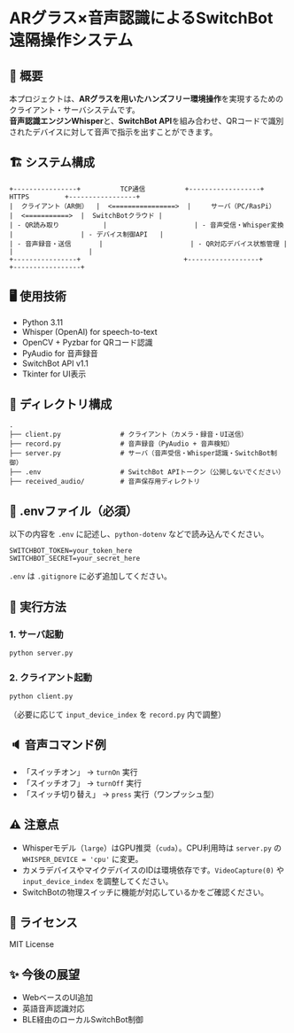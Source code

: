 # ARグラス×音声認識によるSwitchBot遠隔操作システム

## 🔧 概要

本プロジェクトは、**ARグラスを用いたハンズフリー環境操作**を実現するためのクライアント・サーバシステムです。  
**音声認識エンジンWhisper**と、**SwitchBot API**を組み合わせ、QRコードで識別されたデバイスに対して音声で指示を出すことができます。

## 🏗️ システム構成

```
+----------------+          TCP通信          +------------------+         HTTPS         +-----------------+
|  クライアント（AR側）  |  <================>  |     サーバ（PC/RasPi）   |  <===========>  |  SwitchBotクラウド |
| - QR読み取り           |                      | - 音声受信・Whisper変換   |                 | - デバイス制御API   |
| - 音声録音・送信       |                      | - QR対応デバイス状態管理 |                 |                   |
+----------------+                          +------------------+                         +-----------------+
```

## 🖥️ 使用技術

- Python 3.11
- Whisper (OpenAI) for speech-to-text
- OpenCV + Pyzbar for QRコード認識
- PyAudio for 音声録音
- SwitchBot API v1.1
- Tkinter for UI表示

## 📁 ディレクトリ構成

```
.
├── client.py               # クライアント（カメラ・録音・UI送信）
├── record.py               # 音声録音（PyAudio + 音声検知）
├── server.py               # サーバ（音声受信・Whisper認識・SwitchBot制御）
├── .env                    # SwitchBot APIトークン（公開しないでください）
├── received_audio/         # 音声保存用ディレクトリ
```

## 🔑 .envファイル（必須）

以下の内容を `.env` に記述し、`python-dotenv` などで読み込んでください。

```env
SWITCHBOT_TOKEN=your_token_here
SWITCHBOT_SECRET=your_secret_here
```

`.env` は `.gitignore` に必ず追加してください。

## 🚀 実行方法

### 1. サーバ起動

```bash
python server.py
```

### 2. クライアント起動

```bash
python client.py
```

（必要に応じて `input_device_index` を `record.py` 内で調整）

## 🔈 音声コマンド例

- 「スイッチオン」 → `turnOn` 実行
- 「スイッチオフ」 → `turnOff` 実行
- 「スイッチ切り替え」 → `press` 実行（ワンプッシュ型）

## ⚠️ 注意点

- Whisperモデル（`large`）はGPU推奨（`cuda`）。CPU利用時は `server.py` の `WHISPER_DEVICE = 'cpu'` に変更。
- カメラデバイスやマイクデバイスのIDは環境依存です。`VideoCapture(0)` や `input_device_index` を調整してください。
- SwitchBotの物理スイッチに機能が対応しているかをご確認ください。

## 📜 ライセンス

MIT License

## ✨ 今後の展望

- WebベースのUI追加
- 英語音声認識対応
- BLE経由のローカルSwitchBot制御